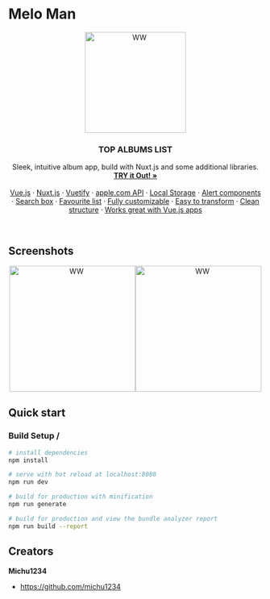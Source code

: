 # Melo Man


<p align="center">
  <a href="#">
    <img src="https://i.ibb.co/W2tdzvD/image.jpg" alt="WW" width=200>
  </a>

  <h3 align="center">TOP ALBUMS LIST</h3>

  <p align="center">
    Sleek, intuitive album app, build with Nuxt.js and some additional libraries.
    <br>
    <a href="#"><strong>TRY it Out! »</strong></a>
    <br>
    <br>
        <a href="#">Vue.js</a>
    ·
            <a href="#">Nuxt.js</a>
    ·
    <a href="#">Vuetify</a>
    ·
    <a href="#">apple.com API</a>
    ·
        <a href="#">Local Storage</a>
    ·
            <a href="#">Alert components</a>
    ·
                <a href="#">Search box</a>
    ·
                    <a href="#">Favourite list</a>
    ·
    <a href="#">Fully customizable</a>
    ·
    <a href="#">Easy to transform</a>
    ·
    <a href="#">Clean structure</a>
    ·
    <a href="#">Works great with Vue.js apps</a>
  </p>
</p>

<br>

## Screenshots

<p align="center"><img src="https://i.ibb.co/KbcBpG3/Schowek-1.jpg" alt="WW" width=250><img src="https://i.ibb.co/fD5YPM4/Schowek-2.jpg" alt="WW" width=250></p>


## Quick start

### Build Setup /
 
``` bash
# install dependencies
npm install

# serve with hot reload at localhost:8080
npm run dev

# build for production with minification
npm run generate

# build for production and view the bundle analyzer report
npm run build --report
```


## Creators

**Michu1234**

- <https://github.com/michu1234>
